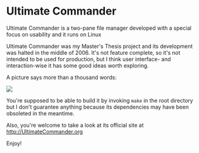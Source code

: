 Ultimate Commander
==================

Ultimate Commander is a two-pane file manager developed with a special focus on usability and it runs on Linux

Ultimate Commander was my Master's Thesis project and its development was halted in the middle of 2006. It's not feature complete, so it's not intended to be used for production, but I think user interface- and interaction-wise it has some good ideas worth exploring.

A picture says more than a thousand words:

![](ultimate-commander/raw/master/misc/screenshot.png)

You're supposed to be able to build it by invoking `make` in the root directory but I don't guarantee anything because its dependencies may have been obsoleted in the meantime.

Also, you're welcome to take a look at its official site at http://UltimateCommander.org

Enjoy!
